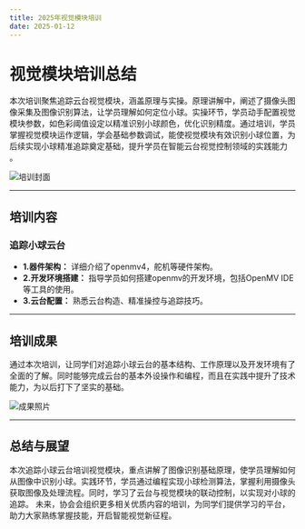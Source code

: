 ```yaml
---
title: 2025年视觉模块培训
date: 2025-01-12
---
```

# 视觉模块培训总结

本次培训聚焦追踪云台视觉模块，涵盖原理与实操。原理讲解中，阐述了摄像头图像采集及图像识别算法，让学员理解如何定位小球。实操环节，学员动手配置视觉模块参数，如色彩阈值设定以精准识别小球颜色，优化识别精度。通过培训，学员掌握视觉模块运作逻辑，学会基础参数调试，能使视觉模块有效识别小球位置，为后续实现小球精准追踪奠定基础，提升学员在智能云台视觉控制领域的实践能力 。

![培训封面](https://pic1.imgdb.cn/item/67a43395d0e0a243d4fc19e9.jpg)

---
 ## 培训内容
### 追踪小球云台
- **1.器件架构：** 详细介绍了openmv4，舵机等硬件架构。
- **2.开发环境搭建：** 指导学员如何搭建openmv的开发环境，包括OpenMV IDE等工具的使用。
- **3.云台配置：** 熟悉云台构造、精准操控与追踪技巧。
---

## 培训成果
通过本次培训，让同学们对追踪小球云台的基本结构、工作原理以及开发环境有了全面的了解。同时能够完成云台的基本外设操作和编程，而且在实践中提升了技术能力，为以后打下了坚实的基础。

![成果照片](https://pic1.imgdb.cn/item/67a4336bd0e0a243d4fc19da.jpg)

---

## 总结与展望
本次追踪小球云台培训视觉模块，重点讲解了图像识别基础原理，使学员理解如何从图像中识别小球。实践环节，学员通过编程实现小球检测算法，掌握利用摄像头获取图像及处理流程。同时，学习了云台与视觉模块的联动控制，以实现对小球的追踪。
未来，协会会组织更多相关优质内容的培训，为同学们提供学习的平台，助力大家熟练掌握技能，开启智能视觉新征程。
